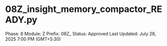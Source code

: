 # 08Z_insight_memory_compactor_READY.py

Phase: 8
Module: Z
Prefix: 08Z_
Status: Approved
Last Updated: July 28, 2025 7:00 PM (GMT+5:30)